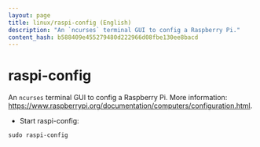 ```yaml
---
layout: page
title: linux/raspi-config (English)
description: "An `ncurses` terminal GUI to config a Raspberry Pi."
content_hash: b588409e455279480d222966d08fbe130ee8bacd
---
```

# raspi-config

An `ncurses` terminal GUI to config a Raspberry Pi.
More information: <https://www.raspberrypi.org/documentation/computers/configuration.html>.

- Start raspi-config:

`sudo raspi-config`
